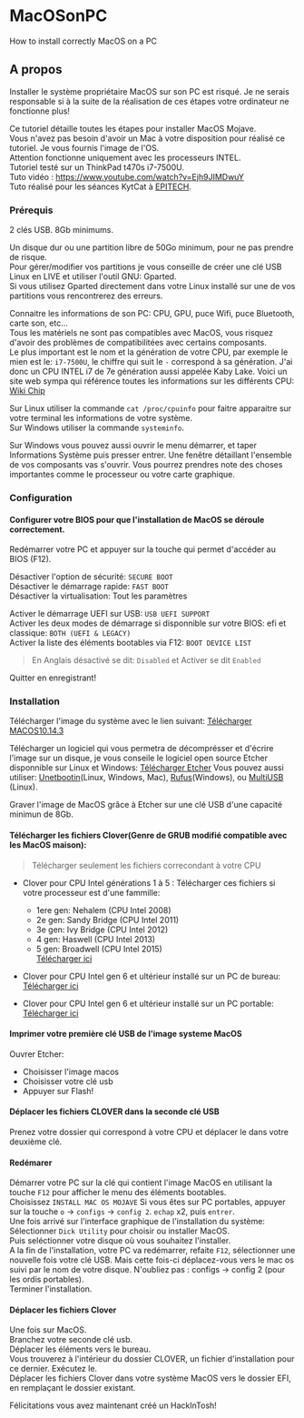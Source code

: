 # MacOSonPC
How to install correctly MacOS on a PC

## A propos

Installer le système propriétaire MacOS sur son PC est risqué. Je ne serais responsable si à la suite de la réalisation de ces étapes votre ordinateur ne fonctionne plus!

Ce tutoriel détaille toutes les étapes pour installer MacOS Mojave.  
Vous n'avez pas besoin d'avoir un Mac à votre disposition pour réalisé ce tutoriel. Je vous fournis l'image de l'OS.  
Attention fonctionne uniquement avec les processeurs INTEL.  
Tutoriel testé sur un ThinkPad t470s i7-7500U.  
Tuto vidéo : https://www.youtube.com/watch?v=Ejh9JIMDwuY  
Tuto réalisé pour les séances KytCat à [EPITECH](http://www.epitech.eu).  

### Prérequis

2 clés USB. 8Gb minimums.

Un disque dur ou une partition libre de 50Go minimum, pour ne pas prendre de risque.  
Pour gérer/modifier vos partitions je vous conseille de créer une clé USB Linux en LIVE et utiliser l'outil GNU: Gparted.  
Si vous utilisez Gparted directement dans votre Linux installé sur une de vos partitions vous rencontrerez des erreurs. 

Connaitre les informations de son PC: CPU, GPU, puce Wifi, puce Bluetooth, carte son, etc...  
Tous les matériels ne sont pas compatibles avec MacOS, vous risquez d'avoir des problèmes de compatibilitées avec certains composants.  
Le plus important est le nom et la génération de votre CPU, par exemple le mien est le: `i7-7500U`, le chiffre qui suit le `-` correspond à sa génération. J'ai donc un CPU INTEL i7 de 7e génération aussi appelée Kaby Lake.
Voici un site web sympa qui référence toutes les informations sur les différents CPU:
[Wiki Chip](https://en.wikichip.org/wiki/intel/cpuid)

Sur Linux utiliser la commande `cat /proc/cpuinfo` pour faitre apparaitre sur votre terminal les informations de votre système.  
Sur Windows utiliser la commande `systeminfo`.   

Sur Windows vous pouvez aussi ouvrir le menu démarrer, et taper Informations Système puis presser entrer. Une fenêtre détaillant l'ensemble de vos composants vas s'ouvrir. Vous pourrez prendres note des choses importantes comme le processeur ou votre carte graphique.

### Configuration

#### Configurer votre BIOS pour que l'installation de MacOS se déroule correctement.

Redémarrer votre PC et appuyer sur la touche qui permet d'accéder au BIOS (F12).

Désactiver l'option de sécurité: `SECURE BOOT`  
Désactiver le démarrage rapide: `FAST BOOT`  
Désactiver la virtualisation: Tout les paramètres  
  
Activer le démarrage UEFI sur USB: `USB UEFI SUPPORT`  
Activer les deux modes de démarrage si disponnible sur votre BIOS: efi et classique: `BOTH (UEFI & LEGACY)`  
Activer la liste des éléments bootables via F12: `BOOT DEVICE LIST` 
  
> En Anglais désactivé se dit: `Disabled` et Activer se dit `Enabled`  

Quitter en enregistrant!

### Installation

Télécharger l'image du système avec le lien suivant: 
[Télécharger MACOS10.14.3](https://epitechfr-my.sharepoint.com/:u:/r/personal/constant_loubier_epitech_eu/Documents/MacOs%20Mojave%2010.14.3/MacOS%20Mojave%2010.14.3.raw.zip?csf=1&e=5lHehQ)

Télécharger un logiciel qui vous permetra de décomprésser et d'écrire l'image sur un disque, je vous conseile le logiciel open source Etcher disponnible sur Linux et Windows: 
[Télécharger Etcher](https://www.balena.io/etcher)
Vous pouvez aussi utiliser: [Unetbootin](https://unetbootin.github.io)(Linux, Windows, Mac), [Rufus](https://rufus.ie)(Windows), ou [MultiUSB](http://liveusb.info) (Linux).  

Graver l'image de MacOS grâce à Etcher sur une clé USB d'une capacité minimun de 8Gb.

#### Télécharger les fichiers Clover(Genre de GRUB modifié compatible avec les MacOS maison):

>Télécharger seulement les fichiers correcondant à votre CPU

* Clover pour CPU Intel générations 1 à 5 : Télécharger ces fichiers si votre processeur est d'une fammille:
    * 1ere gen: Nehalem (CPU Intel 2008)
    * 2e gen: Sandy Bridge (CPU Intel 2011)
    * 3e gen: Ivy Bridge (CPU Intel 2012)
    * 4 gen: Haswell (CPU Intel 2013)
    * 5 gen: Broadwell (CPU Intel 2015)  
[Télécharger ici](https://epitechfr-my.sharepoint.com/:u:/r/personal/constant_loubier_epitech_eu/Documents/MacOs%20Mojave%2010.14.3/Clover%201%20a%205%20gen.zip?csf=1&e=YhO34i)

* Clover pour CPU Intel gen 6 et ultérieur installé sur un PC de bureau:
[Télécharger ici](https://epitechfr-my.sharepoint.com/:u:/r/personal/constant_loubier_epitech_eu/Documents/MacOs%20Mojave%2010.14.3/Clover%206+%20gen.zip?csf=1&e=yNhPmo)

* Clover pour CPU Intel gen 6 et ultérieur installé sur un PC portable:
[Télécharger ici](https://epitechfr-my.sharepoint.com/:u:/r/personal/constant_loubier_epitech_eu/Documents/MacOs%20Mojave%2010.14.3/Clover%206+%20gen%20for%20notebooks.zip?csf=1&e=vvvgk4)

#### Imprimer votre première clé USB de l'image systeme MacOS

Ouvrer Etcher: 
* Choisisser l'image macos
* Choisisser votre clé usb
* Appuyer sur Flash!

#### Déplacer les fichiers CLOVER dans la seconde clé USB

Prenez votre dossier qui correspond à votre CPU et déplacer le dans votre deuxième clé.

#### Redémarer

Démarrer votre PC sur la clé qui contient l'image MacOS en utilisant la touche `F12` pour afficher le menu des éléments bootables.  
Choisissez `INSTALL MAC OS MOJAVE`
Si vous êtes sur PC portables, appuyer sur la touche `o` -> `configs` -> `config 2`. `echap` x2, puis `entrer`.  
Une fois arrivé sur l'interface graphique de l'installation du système:
Sélectionner `Dick Utility` pour choisir ou installer MacOS.  
Puis seléctionner votre disque où vous souhaitez l'installer.  
A la fin de l'installation, votre PC va redémarrer, refaite `F12`, sélectionner une nouvelle fois votre clé USB. Mais cette fois-ci déplacez-vous vers le mac os suivi par le nom de votre disque. N'oubliez pas : configs -> config 2 (pour les ordis portables).  
Terminer l'installation.

#### Déplacer les fichiers Clover

Une fois sur MacOS.  
Branchez votre seconde clé usb.  
Déplacer les éléments vers le bureau.  
Vous trouverez à l'intérieur du dossier CLOVER, un fichier d'installation pour ce dernier. Exécutez le.   
Déplacer les fichiers Clover dans votre système MacOS vers le dossier EFI, en remplaçant le dossier existant.  

Félicitations vous avez maintenant créé un HackInTosh!  

